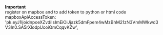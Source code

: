 <b>Important</b><br>
register on mapbox and to add token to python or html code<br>
mapboxApiAccessToken: 'pk.eyJ1IjoidnpoeXZvdiIsImEiOiJjazk5dmFpem4wMzBhM21zN3VmMWkwd3V3In0.SA5rXlodpUcoiQmCqqvKZw',
